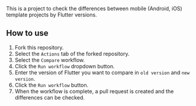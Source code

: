 This is a project to check the differences between mobile (Android, iOS) template projects by Flutter versions.

## How to use

1. Fork this repository.
2. Select the `Actions` tab of the forked repository.
3. Select the `Compare` workflow.
4. Click the `Run workflow` dropdown button.
5. Enter the version of Flutter you want to compare in `old version` and `new version`.
6. Click the `Run workflow` button.
7. When the workflow is complete, a pull request is created and the differences can be checked.

